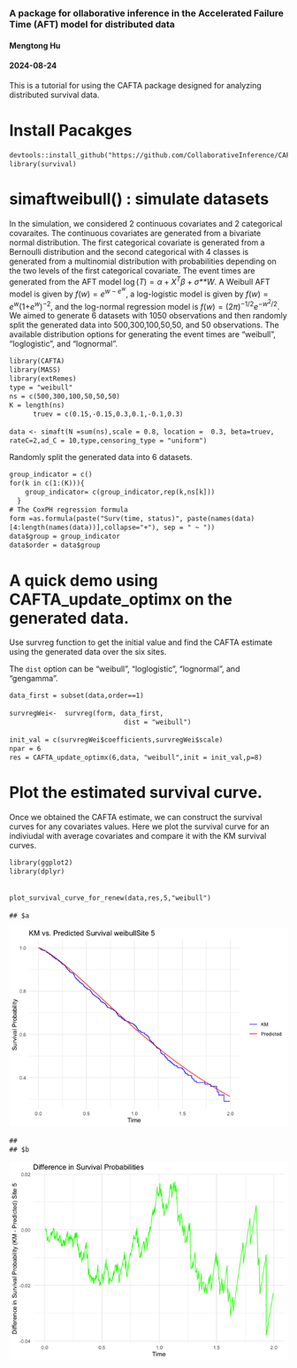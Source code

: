 ### A package for ollaborative inference in the Accelerated Failure Time (AFT) model for distributed data

#### Mengtong Hu

#### 2024-08-24

This is a tutorial for using the CAFTA package designed for analyzing
distributed survival data.

# Install Pacakges

    devtools::install_github("https://github.com/CollaborativeInference/CAFTA") 
    library(survival)

# simaftweibull() : simulate datasets

In the simulation, we considered 2 continuous covariates and 2
categorical covaraites. The continuous covariates are generated from a
bivariate normal distribution. The first categorical covariate is
generated from a Bernoulli distribution and the second categorical with
4 classes is generated from a multinomial distribution with
probabilities depending on the two levels of the first categorical
covariate. The event times are generated from the AFT model
log (*T*) = *α* + *X*<sup>*T*</sup>*β* + *σ**W*.
A Weibull AFT model is given by
*f*(*w*) = *e*<sup>*w* − *e*<sup>*w*</sup></sup>, a log-logistic model
is given by
*f*(*w*) = *e*<sup>*w*</sup>(1+*e*<sup>*w*</sup>)<sup>−2</sup>, and the
log-normal regression model is
*f*(*w*) = (2*π*)<sup>−1/2</sup>*e*<sup>−*w*<sup>2</sup>/2</sup>. We
aimed to generate 6 datasets with 1050 observations and then randomly
split the generated data into 500,300,100,50,50, and 50 observations.
The available distribution options for generating the event times are
“weibull”, “loglogistic”, and “lognormal”.

    library(CAFTA)
    library(MASS)
    library(extRemes)
    type = "weibull"
    ns = c(500,300,100,50,50,50)
    K = length(ns)
          truev = c(0.15,-0.15,0.3,0.1,-0.1,0.3)

    data <- simaft(N =sum(ns),scale = 0.8, location =  0.3, beta=truev, rateC=2,ad_C = 10,type,censoring_type = "uniform")

Randomly split the generated data into 6 datasets.

    group_indicator = c()
    for(k in c(1:(K))){
        group_indicator= c(group_indicator,rep(k,ns[k]))
      }
    # The CoxPH regression formula  
    form =as.formula(paste("Surv(time, status)", paste(names(data)[4:length(names(data))],collapse="+"), sep = " ~ "))
    data$group = group_indicator
    data$order = data$group

# A quick demo using CAFTA\_update\_optimx on the generated data.
 Use survreg function to get the initial value and find the CAFTA estimate using the generated data over the six sites.

 The `dist` option can be “weibull”, “loglogistic”, “lognormal”, and “gengamma”.

    data_first = subset(data,order==1)

    survregWei<-  survreg(form, data_first,
                                 dist = "weibull")
        
    init_val = c(survregWei$coefficients,survregWei$scale)
    npar = 6
    res = CAFTA_update_optimx(6,data, "weibull",init = init_val,p=8)

# Plot the estimated survival curve.

Once we obtained the CAFTA estimate, we can construct the survival
curves for any covariates values. Here we plot the survival curve for an
indiviudal with average covariates and compare it with the KM survival
curves.

    library(ggplot2)
    library(dplyr)


    plot_survival_curve_for_renew(data,res,5,"weibull")

    ## $a

![](figure/unnamed-chunk-5-1.png)

    ## 
    ## $b

![](figure/unnamed-chunk-5-2.png)
